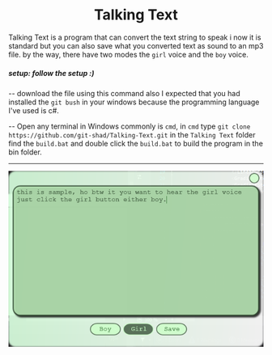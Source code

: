 <h1 align="center">Talking Text</h1>

Talking Text is a program that can convert the text string to speak i now it is standard but you can also save what you converted text as sound to an mp3 file. by the way, there have two modes the `girl` voice and the `boy` voice.  



##### setup: follow the setup :)

-- download the file using this command also I expected that you had installed the `git bush` in your windows because the programming language I've used is c#. 

-- Open any terminal in Windows commonly is `cmd`, in `cmd` type `git clone https://github.com/git-shad/Talking-Text.git` in the `Talking Text` folder find the  `build.bat` and double click the `build.bat` to build the program in the bin folder.



------

<img src="screenshot.png" />







